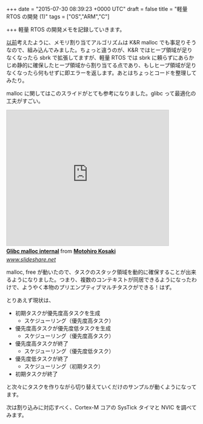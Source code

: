 
+++
date = "2015-07-30 08:39:23 +0000 UTC"
draft = false
title = "軽量 RTOS の開発 (1)"
tags = ["OS","ARM","C"]

+++
軽量 RTOS の開発メモを記録していきます。

<a href="https://tanakahx.com/2015/07/23/2015-07-23-015816/">以前</a>考えたように、メモリ割り当てアルゴリズムは K&R malloc でも事足りそうなので、組み込んでみました。ちょっと違うのが、K&R ではヒープ領域が足りなくなったら sbrk で拡張してますが、軽量 RTOS では sbrk に頼らずにあらかじめ静的に確保したヒープ領域から割り当てる点であり、もしヒープ領域が足りなくなったら何もせずに即エラーを返します。あとはちょっとコードを整理してみたり。

malloc に関してはこのスライドがとても参考になりました。glibc って最適化の工夫がすごい。

<iframe src="https://www.slideshare.net/slideshow/embed_code/key/n9Ri2lLdM9bY7L" width="427" height="356" frameborder="0" marginwidth="0" marginheight="0" scrolling="no" style="border:1px solid #CCC; border-width:1px; margin-bottom:5px; max-width: 100%;" allowfullscreen=""> </iframe> <div style="margin-bottom:5px"> <strong> <a href="https://www.slideshare.net/kosaki55tea/glibc-malloc" title="Glibc malloc internal" target="_blank">Glibc malloc internal</a> </strong> from <strong><a href="http://www.slideshare.net/kosaki55tea" target="_blank">Motohiro Kosaki</a></strong> </div><cite class="hatena-citation"><a href="http://www.slideshare.net/kosaki55tea/glibc-malloc">www.slideshare.net</a></cite>

malloc, free が動いたので、タスクのスタック領域を動的に確保することが出来るようになりました。つまり、複数のコンテキストが同居できるようになったわけで、ようやく本物のプリエンプティブマルチタスクができる！はず。

とりあえず現状は、

<ul>
<li>初期タスクが優先度高タスクを生成

<ul>
<li>スケジューリング（優先度高タスク）</li>
</ul>
</li>
<li>優先度高タスクが優先度低タスクを生成

<ul>
<li>スケジューリング（優先度高タスク）</li>
</ul>
</li>
<li>優先度高タスクが終了

<ul>
<li>スケジューリング（優先度低タスク）</li>
</ul>
</li>
<li>優先度低タスクが終了

<ul>
<li>スケジューリング（初期タスク）</li>
</ul>
</li>
<li>初期タスクが終了</li>
</ul>


と次々にタスクを作りながら切り替えていくだけのサンプルが動くようになってます。


<div class="github-card" data-user="tanakahx" data-repo="uros" data-width="400" data-height="" data-theme="default"></div>
<script src="https://cdn.jsdelivr.net/github-cards/latest/widget.js"></script>


次は割り込みに対応すべく、Cortex-M コアの SysTick タイマと NVIC を調べてみます。


